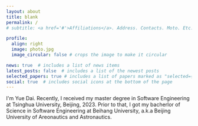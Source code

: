 ```yaml
---
layout: about
title: blank
permalink: /
# subtitle: <a href='#'>Affiliations</a>. Address. Contacts. Moto. Etc.

profile:
  align: right
  image: photo.jpg
  image_circular: false # crops the image to make it circular

news: true  # includes a list of news items
latest_posts: false  # includes a list of the newest posts
selected_papers: true # includes a list of papers marked as "selected={true}"
social: true  # includes social icons at the bottom of the page
---
```


I'm Yue Dai. Recently, I received my master degree in Software Engineering at Tsinghua University, Beijing, 2023. Prior to that, I got my bacherlor of Science in Software Engineering at Beihang University, a.k.a Beijing University of Areonautics and Astronautics. 


